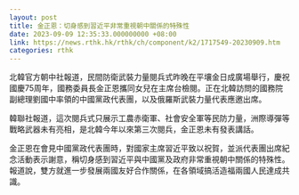 ```yaml
---
layout: post
title: 金正恩：切身感到習近平非常重視朝中關係的特殊性
date: 2023-09-09 12:35:33.000000000 +08:00
link: https://news.rthk.hk/rthk/ch/component/k2/1717549-20230909.htm
categories: rthk
---
```


北韓官方朝中社報道，民間防衛武裝力量閱兵式昨晚在平壤金日成廣場舉行，慶祝國慶75周年，國務委員長金正恩攜同女兒在主席台檢閱。正在北韓訪問的國務院副總理劉國中率領的中國黨政代表團，以及俄羅斯武裝力量代表應邀出席。

韓聯社報道，這次閱兵式只展示工農赤衛軍、社會安全軍等民防力量，洲際導彈等戰略武器未有亮相，是北韓今年以來第三次閱兵，金正恩未有發表講話。

金正恩在會見中國黨政代表團時，對國家主席習近平致以祝賀，並派代表團出席紀念活動表示謝意，稱切身感到習近平與中國黨及政府非常重視朝中關係的特殊性。報道說，雙方就進一步發展兩國友好合作關係，在各領域搞活造福兩國人民達成共識。
